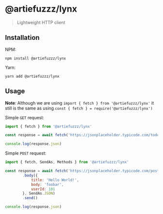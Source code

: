 # @artiefuzzz/lynx

> Lightweight HTTP client

## Installation

NPM:
```
npm install @artiefuzzz/lynx
```
Yarn:
```
yarn add @artiefuzzz/lynx
```

## Usage

**Note**: Although we are using `import { fetch } from '@artiefuzzz/lynx'` it still is the same as using `const { fetch } = require('@artiefuzzz/lynx')`

Simple `GET` request:

```js
import { fetch } from '@artiefuzzz/lynx'

const response = await fetch('https://jsonplaceholder.typicode.com/todos/1').send()

console.log(response.json)
```

Simple `POST` request:

```js
import { fetch, SendAs, Methods } from '@artiefuzzz/lynx'

const response = await fetch('https://jsonplaceholder.typicode.com/posts', Methods.Get)
		.body({
			title: 'Hello World!',
			body: 'foobar',
			userId: 101
		}, SendAs.JSON)
		.send()

console.log(response.json)
``` 
